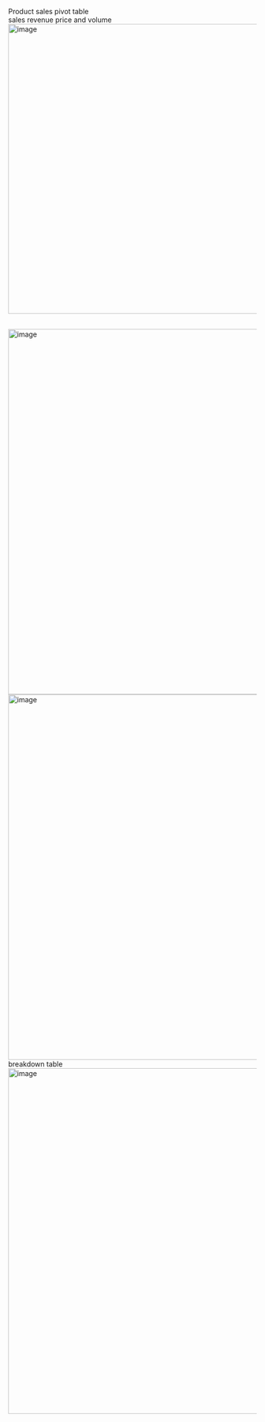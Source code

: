 Product sales pivot table
<br>
sales revenue price and volume
<br>
<img width="587" alt="image" src="https://user-images.githubusercontent.com/57039610/155480544-12c91071-3bed-45f0-af65-f6030e543e7b.png">

<br>
<img width="740" alt="image" src="https://user-images.githubusercontent.com/57039610/153757625-12dd0451-5d64-4188-8d14-24e38a1558c6.png">
<img width="740" alt="image" src="https://user-images.githubusercontent.com/57039610/153758707-1d903f56-782f-476a-ac52-0a0fd436d41f.png">
<br>
breakdown table
<br>
<img width="700" alt="image" src="https://user-images.githubusercontent.com/57039610/154791757-b78687ab-062a-4079-a813-d12a9a8185f8.png">

